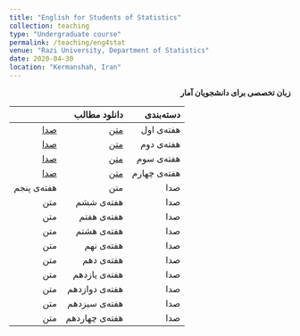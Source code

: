 ```yaml
---
title: "English for Students of Statistics"
collection: teaching
type: "Undergraduate course"
permalink: /teaching/eng4stat
venue: "Razi University, Department of Statistics"
date: 2020-04-30
location: "Kermanshah, Iran"
---
```


<p dir='rtl' align='right'><b>
  زبان تخصصی برای دانشجویان آمار
</b></p>



||    دانلود مطالب |    دسته‌بندی |
|--:|---:|---:|
| [صدا](../files/eng4stat/eng4stat1.mp3) | [متن](../files/eng4stat/eng4stat1.pdf) | هفته‌ی اول |
| [صدا](../files/eng4stat/eng4stat2.mp3) | [متن](../files/eng4stat/eng4stat2.pdf) | هفته‌ی دوم |
| [صدا](../files/eng4stat/eng4stat3.mp3) | [متن](../files/eng4stat/eng4stat3.pdf) | هفته‌ی سوم |
| [صدا](../files/eng4stat/eng4stat4.mp3) | [متن](../files/eng4stat/eng4stat4.pdf) | هفته‌ی چهارم |
| هفته‌ی پنجم | متن | صدا |
| متن | هفته‌ی ششم | صدا |
| متن | هفته‌ی هفتم | صدا |
| متن | هفته‌ی هشتم | صدا |
| متن | هفته‌ی نهم | صدا |
| متن | هفته‌ی دهم | صدا |
| متن | هفته‌ی یازدهم | صدا |
| متن | هفته‌ی دوازدهم | صدا |
| متن | هفته‌ی سیزدهم | صدا |
| متن | هفته‌ی چهاردهم | صدا |


